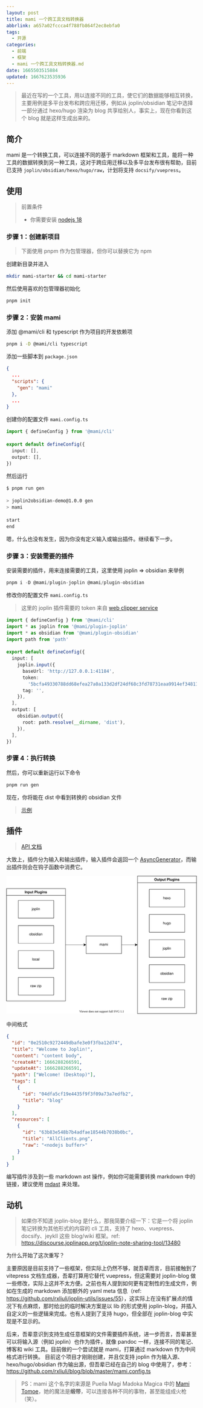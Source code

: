 ```yaml
---
layout: post
title: mami 一个跨工具文档转换器
abbrlink: a657a02fccca4f788fb864f2ec8ebfa0
tags:
  - 开源
categories:
  - 前端
  - 框架
  - mami 一个跨工具文档转换器.md
date: 1665503515884
updated: 1667623535936
---
```


> 最近在写的一个工具，用以连接不同的工具，使它们的数据能够相互转换，主要用例是多平台发布和跨应用迁移，例如从 joplin/obsidian 笔记中选择一部分通过 hexo/hugo 渲染为 blog 共享给别人，事实上，现在你看到这个 blog 就是这样生成出来的。

## 简介

mami 是一个转换工具，可以连接不同的基于 markdown 框架和工具，能将一种工具的数据转换到另一种工具，这对于跨应用迁移以及多平台发布很有帮助，目前已支持 `joplin/obsidian/hexo/hugo/raw`，计划将支持 `docsify/vuepress`。

## 使用

> 前置条件
>
> - 你需要安装 [nodejs 18](https://nodejs.org/en/download/)

### 步骤 1：创建新项目

> 下面使用 pnpm 作为包管理器，但你可以替换它为 npm

创建新目录并进入

```sh
mkdir mami-starter && cd mami-starter
```

然后使用喜欢的包管理器初始化

```sh
pnpm init
```

### 步骤 2：安装 mami

添加 @mami/cli 和 typescript 作为项目的开发依赖项

```sh
pnpm i -D @mami/cli typescript
```

添加一些脚本到 `package.json`

```json
{
  ...
  "scripts": {
    "gen": "mami"
  },
  ...
}
```

创建你的配置文件 `mami.config.ts`

```ts
import { defineConfig } from '@mami/cli'

export default defineConfig({
  input: [],
  output: [],
})
```

然后运行

```sh
$ pnpm run gen

> joplin2obsidian-demo@1.0.0 gen
> mami

start
end
```

嗯，什么也没有发生，因为你没有定义输入或输出插件。继续看下一步。

### 步骤 3：安装需要的插件

安装需要的插件，用来连接需要的工具，这里使用 joplin => obsidian 来举例

```ts
pnpm i -D @mami/plugin-joplin @mami/plugin-obsidian
```

修改你的配置文件 `mami.config.ts`

> 这里的 joplin 插件需要的 token 来自 [web clipper service](https://joplinapp.org/clipper/#troubleshooting-the-web-clipper-service)

```ts
import { defineConfig } from '@mami/cli'
import * as joplin from '@mami/plugin-joplin'
import * as obsidian from '@mami/plugin-obsidian'
import path from 'path'

export default defineConfig({
  input: [
    joplin.input({
      baseUrl: 'http://127.0.0.1:41184',
      token:
        '5bcfa49330788dd68efea27a0a133d2df24df68c3fd78731eaa9914ef34811a34a782233025ed8a651677ec303de6a04e54b57a27d48898ff043fd812d8e0b31',
      tag: '',
    }),
  ],
  output: [
    obsidian.output({
      root: path.resolve(__dirname, 'dist'),
    }),
  ],
})
```

### 步骤 4：执行转换

然后，你可以重新运行以下命令

```sh
pnpm run gen
```

现在，你将能在 dist 中看到转换的 obsidian 文件

> [示例](https://github.com/rxliuli/mami/tree/master/demos/joplin2obsidian-demo)

## 插件

> [API 文档](https://paka.dev/npm/@mami/cli@latest/api)

大致上，插件分为输入和输出插件，输入插件会返回一个 [AsyncGenerator](https://developer.mozilla.org/en-US/docs/Web/JavaScript/Reference/Global_Objects/AsyncGenerator)，而输出插件则会在钩子函数中消费它。

![design.drawio.svg](/resources/3a914293ca6f46f79d0cac4b57046533.svg)

中间格式

```json
{
  "id": "0e2510c9272449dbafe3e0f3fba12d74",
  "title": "Welcome to Joplin!",
  "content": "content body",
  "createAt": 1666288266591,
  "updateAt": 1666288266591,
  "path": ["Welcome! (Desktop)"],
  "tags": [
    {
      "id": "04dfa5cf19e4435f9f3f09a73a7edfb2",
      "title": "blog"
    }
  ],
  "resources": [
    {
      "id": "63b83e548b7b4adfae18544b7038b0bc",
      "title": "AllClients.png",
      "raw": "<nodejs buffer>"
    }
  ]
}
```

编写插件涉及到一些 markdown ast 操作，例如你可能需要转换 markdown 中的链接，建议使用 [mdast](https://github.com/syntax-tree/mdast) 来处理。

## 动机

> 如果你不知道 joplin-blog 是什么，那我简要介绍一下：它是一个将 joplin 笔记转换为其他形式的内容的 cli 工具，支持了 hexo、vuepress、docsify、jeykll 这些 blog/wiki 框架。ref: <https://discourse.joplinapp.org/t/joplin-note-sharing-tool/13480>

为什么开始了这次重写？

主要原因是目前支持了一些框架，但实际上仍然不够，就吾辈而言，目前接触到了 vitepress 文档生成器，吾辈打算用它替代 vuepress，但这需要对 joplin-blog 做一些修改，实际上这并不太方便。之前也有人提到如何更有定制性的生成文件，例如在生成的 markdown 添加额外的 yaml meta 信息（ref: <https://github.com/rxliuli/joplin-utils/issues/55>），这实际上在没有扩展点的情况下有点麻烦，那时给出的临时解决方案是以 lib 的形式使用 joplin-blog，并插入自定义的一些逻辑来完成。也有人提到了支持 hugo，但全部在 joplin-blog 中实现是不显示的。

后来，吾辈意识到支持生成任意框架的文件需要插件系统，进一步而言，吾辈甚至可以将输入源（例如 joplin）也作为插件，就像 pandoc 一样，连接不同的笔记、博客和 wiki 工具。目前做的一个尝试就是 mami，打算通过 markdown 作为中间格式进行转换。
目前这个项目才刚刚创建，并且仅支持 joplin 作为输入源、hexo/hugo/obsidian 作为输出源，但吾辈已经在自己的 blog 中使用了，参考：<https://github.com/rxliuli/blog/blob/master/mami.config.ts>

> PS：mami 这个名字的来源是 Puella Magi Madoka Magica 中的 [Mami Tomoe](https://en.wikipedia.org/wiki/Mami_Tomoe)，她的魔法是**缎带**，可以连接各种不同的事物，甚至能组成火枪（笑）。
